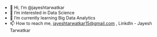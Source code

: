 - 👋 Hi, I’m @jayeshtarwatkar
- 👀 I’m interested in Data Science
- 🌱 I’m currently learning Big Data Analytics
- 📫 How to reach me, jayeshtarwatkar15@gmail.com , LinkdIn - Jayesh Tarwatkar

<!---
jayeshtarwatkar/jayeshtarwatkar is a ✨ special ✨ repository because its `README.md` (this file) appears on your GitHub profile.
You can click the Preview link to take a look at your changes.
--->
